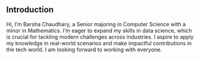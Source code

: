 ## Introduction

Hi, I’m Barsha Chaudhary, a Senior majoring in Computer Science with a minor in Mathematics. I’m eager to expand my skills in data science, which is crucial for tackling modern challenges across industries. I aspire to apply my knowledge in real-world scenarios and make impactful contributions in the tech world.
I am looking forward to working with everyone.

